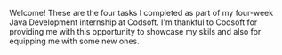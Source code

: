 Welcome! These are the four tasks I completed as part of my four-week Java Development internship at Codsoft. I'm thankful to Codsoft for providing me with this opportunity to showcase my skils and also for equipping me with some new ones.
